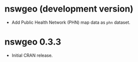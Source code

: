 # nswgeo (development version)

* Add Public Health Network (PHN) map data as `phn` dataset.

# nswgeo 0.3.3

* Initial CRAN release.
